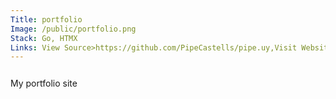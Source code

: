 ```yaml
---
Title: portfolio
Image: /public/portfolio.png
Stack: Go, HTMX
Links: View Source>https://github.com/PipeCastells/pipe.uy,Visit Website>https://pipe.uy
--- 
```

<p style="padding:.75rem 0;">
My portfolio site
</p>